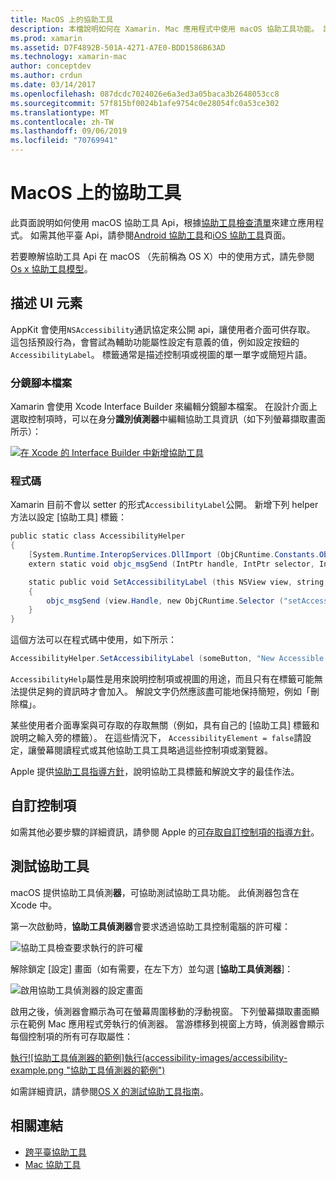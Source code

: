 ```yaml
---
title: MacOS 上的協助工具
description: 本檔說明如何在 Xamarin. Mac 應用程式中使用 macOS 協助工具功能。 討論如何在分鏡腳本和程式碼、自訂控制項和測試協助工具中說明 UI 元素。
ms.prod: xamarin
ms.assetid: D7F4892B-501A-4271-A7E0-BDD1586B63AD
ms.technology: xamarin-mac
author: conceptdev
ms.author: crdun
ms.date: 03/14/2017
ms.openlocfilehash: 087dcdc7024026e6a3ed3a05baca3b2648053cc8
ms.sourcegitcommit: 57f815bf0024b1afe9754c0e28054fc0a53ce302
ms.translationtype: MT
ms.contentlocale: zh-TW
ms.lasthandoff: 09/06/2019
ms.locfileid: "70769941"
---
```

# <a name="accessibility-on-macos"></a>MacOS 上的協助工具

此頁面說明如何使用 macOS 協助工具 Api，根據[協助工具檢查清單](~/cross-platform/app-fundamentals/accessibility.md)來建立應用程式。
如需其他平臺 Api，請參閱[Android 協助工具](~/android/app-fundamentals/accessibility.md)和[iOS 協助工具](~/ios/app-fundamentals/accessibility.md)頁面。

若要瞭解協助工具 Api 在 macOS （先前稱為 OS X）中的使用方式，請先參閱[Os x 協助工具模型](https://developer.apple.com/library/mac/documentation/Accessibility/Conceptual/AccessibilityMacOSX/OSXAXmodel.html)。

## <a name="describing-ui-elements"></a>描述 UI 元素

AppKit 會使用`NSAccessibility`通訊協定來公開 api，讓使用者介面可供存取。 這包括預設行為，會嘗試為輔助功能屬性設定有意義的值，例如設定按鈕的`AccessibilityLabel`。 標籤通常是描述控制項或視圖的單一單字或簡短片語。

### <a name="storyboard-files"></a>分鏡腳本檔案

Xamarin 會使用 Xcode Interface Builder 來編輯分鏡腳本檔案。
在設計介面上選取控制項時，可以在身分**識別偵測器**中編輯協助工具資訊（如下列螢幕擷取畫面所示）：

[![在 Xcode 的 Interface Builder 中新增協助工具](accessibility-images/xcode.png "在 Xcode 的 Interface Builder 中新增協助工具")](accessibility-images/xcode-large.png#lightbox)

### <a name="code"></a>程式碼

Xamarin 目前不會以 setter 的形式`AccessibilityLabel`公開。  新增下列 helper 方法以設定 [協助工具] 標籤：

```csharp
public static class AccessibilityHelper
{
    [System.Runtime.InteropServices.DllImport (ObjCRuntime.Constants.ObjectiveCLibrary)]
    extern static void objc_msgSend (IntPtr handle, IntPtr selector, IntPtr label);

    static public void SetAccessibilityLabel (this NSView view, string value)
    {
        objc_msgSend (view.Handle, new ObjCRuntime.Selector ("setAccessibilityLabel:").Handle, new NSString (value).Handle);
    }
}
```

這個方法可以在程式碼中使用，如下所示：

```csharp
AccessibilityHelper.SetAccessibilityLabel (someButton, "New Accessible Description");
```

`AccessibilityHelp`屬性是用來說明控制項或視圖的用途，而且只有在標籤可能無法提供足夠的資訊時才會加入。 解說文字仍然應該盡可能地保持簡短，例如「刪除檔」。

某些使用者介面專案與可存取的存取無關（例如，具有自己的 [協助工具] 標籤和說明之輸入旁的標籤）。
在這些情況下， `AccessibilityElement = false`請設定，讓螢幕閱讀程式或其他協助工具工具略過這些控制項或瀏覽器。

Apple 提供[協助工具指導方針](https://developer.apple.com/library/mac/documentation/Accessibility/Conceptual/AccessibilityMacOSX/EnhancingtheAccessibilityofStandardAppKitControls.html)，說明協助工具標籤和解說文字的最佳作法。

## <a name="custom-controls"></a>自訂控制項

如需其他必要步驟的詳細資訊，請參閱 Apple 的[可存取自訂控制項的指導方針](https://developer.apple.com/library/mac/documentation/Accessibility/Conceptual/AccessibilityMacOSX/ImplementingAccessibilityforCustomControls.html)。

## <a name="testing-accessibility"></a>測試協助工具

macOS 提供協助工具偵測**器**，可協助測試協助工具功能。 此偵測器包含在 Xcode 中。

第一次啟動時，**協助工具偵測器**會要求透過協助工具控制電腦的許可權：

![協助工具檢查要求執行的許可權](accessibility-images/accessibility-inspector-1.png "協助工具檢查要求執行的許可權")

解除鎖定 [設定] 畫面（如有需要，在左下方）並勾選 [**協助工具偵測器**]：

![啟用協助工具偵測器的設定畫面](accessibility-images/accessibility-inspector-2.png "啟用協助工具偵測器的設定畫面")

啟用之後，偵測器會顯示為可在螢幕周圍移動的浮動視窗。 下列螢幕擷取畫面顯示在範例 Mac 應用程式旁執行的偵測器。 當游標移到視窗上方時，偵測器會顯示每個控制項的所有可存取屬性：

[執行![協助工具偵測器的範例]執行(accessibility-images/accessibility-example.png "協助工具偵測器的範例")](accessibility-images/accessibility-example-large.png#lightbox)

如需詳細資訊，請參閱[OS X 的測試協助工具指南](https://developer.apple.com/library/mac/documentation/Accessibility/Conceptual/AccessibilityMacOSX/OSXAXTestingApps.html)。

## <a name="related-links"></a>相關連結

- [跨平臺協助工具](~/cross-platform/app-fundamentals/accessibility.md)
- [Mac 協助工具](https://www.apple.com/accessibility/mac/)

